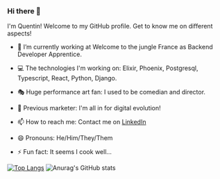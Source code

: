 ### Hi there 👋

I'm Quentin! Welcome to my GitHub profile. Get to know me on different aspects!

- 🌱 I’m currently working at Welcome to the jungle France as Backend Developer Apprentice. 
- 💻 The technologies I'm working on: Elixir, Phoenix, Postgresql, Typescript, React, Python, Django.


- 🎭 Huge performance art fan: I used to be comedian and director. 
- 📱 Previous marketer: I'm all in for digital evolution!
- 📫 How to reach me: Contact me on [LinkedIn](https://www.linkedin.com/in/quentin-lee/)
- 😄 Pronouns: He/Him/They/Them
- ⚡ Fun fact: It seems I cook well...


[![Top Langs](https://github-readme-stats.vercel.app/api/top-langs/?username=SadeQL&theme=chartreuse-dark)](https://github.com/anuraghazra/github-readme-stats)
![Anurag's GitHub stats](https://github-readme-stats.vercel.app/api?username=SadeQL&show_icons=true&theme=chartreuse-dark&count_private=true)
